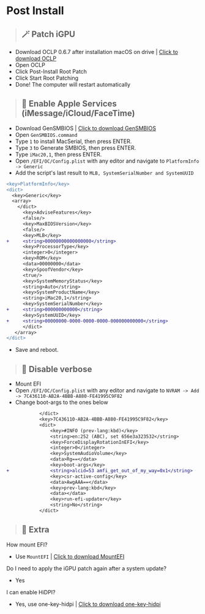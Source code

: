 # Post Install

> ## 🪄 Patch iGPU
- Download OCLP 0.6.7 after installation macOS on drive | [Click to download OCLP](https://github.com/dortania/OpenCore-Legacy-Patcher/releases/tag/0.6.7)
- Open OCLP
- Click Post-Install Root Patch
- Click Start Root Patching
- Done! The computer will restart automatically

> ## 🍎 Enable Apple Services (iMessage/iCloud/FaceTime)

- Download GenSMBIOS | [Click to download GenSMBIOS](https://github.com/corpnewt/GenSMBIOS)
- Open `GenSMBIOS.command`
- Type `1` to install MacSerial, then press ENTER.
- Type `3` to Generate SMBIOS, then press ENTER.
- Type `iMac20,1`, then press ENTER.
- Open `/EFI/OC/Config.plist` with any editor and navigate to `PlatformInfo -> Generic`
- Add the script's last result to `MLB, SystemSerialNumber and SystemUUID`

```diff
<key>PlatformInfo</key>
<dict>
  <key>Generic</key>
  <array>
    </dict>
      <key>AdviseFeatures</key>
      <false/>
      <key>MaxBIOSVersion</key>
      <false/>
      <key>MLB</key>
+     <string>00000000000000000</string>
      <key>ProcessorType</key>
      <integer>0</integer>
      <key>ROM</key>
      <data>00000000</data>
      <key>SpoofVendor</key>
      <true/>
      <key>SystemMemoryStatus</key>
      <string>Auto</string>
      <key>SystemProductName</key>
      <string>iMac20,1</string>
      <key>SystemSerialNumber</key>
+     <string>000000000000</string>
      <key>SystemUUID</key>
+     <string>00000000-0000-0000-0000-000000000000</string>
      </dict>
   </array>
</dict>
```

- Save and reboot.

> ## 🔩 Disable verbose
- Mount EFI
- Open `/EFI/OC/Config.plist` with any editor and navigate to `NVRAM -> Add -> 7C436110-AB2A-4BBB-A880-FE41995C9F82`
- Change boot-args to the ones below

```diff
			</dict>
			<key>7C436110-AB2A-4BBB-A880-FE41995C9F82</key>
			<dict>
				<key>#INFO (prev-lang:kbd)</key>
				<string>en:252 (ABC), set 656e3a323532</string>
				<key>ForceDisplayRotationInEFI</key>
				<integer>0</integer>
				<key>SystemAudioVolume</key>
				<data>Rg==</data>
				<key>boot-args</key>
+				<string>alcid=53 amfi_get_out_of_my_way=0x1</string>
				<key>csr-active-config</key>
				<data>AwgAAA==</data>
				<key>prev-lang:kbd</key>
				<data></data>
				<key>run-efi-updater</key>
				<string>No</string>
			</dict>
```

> ## 📁 Extra
How mount EFI?
- Use `MountEFI` | [Click to download MountEFI](https://github.com/Andrej-Antipov/MountEFI/releases/tag/1.8)

Do I need to apply the iGPU patch again after a system update?
- Yes

I can enable HiDPI?
- Yes, use one-key-hidpi | [Click to download one-key-hidpi](https://github.com/xzhih/one-key-hidpi)
